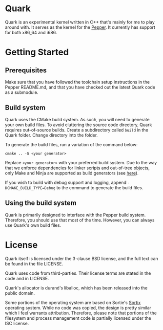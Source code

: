 # Quark
Quark is an experimental kernel written in C++ that's mainly for me to play around with. It serves as the kernel for the [Pepper](https://github.com/PoisonNinja/Pepper). It currently has support for both x86_64 and i686.

# Getting Started
## Prerequisites
Make sure that you have followed the toolchain setup instructions in the Pepper README.md, and that you have checked out the latest Quark code as a submodule.

## Build system
Quark uses the CMake build system. As such, you will need to generate your own build files. To avoid cluttering the source code directory, Quark requires out-of-source builds. Create a subdirectory called `build` in the Quark folder. Change directory into the folder.

To generate the build files, run a variation of the command below:
```
cmake .. -G <your generator>
```

Replace `<your generator>` with your preferred build system. Due to the way that we enforce dependencies for linker scripts and out-of-tree objects, only Make and Ninja are supported as build generators (see [here](https://cmake.org/gitweb?p=cmake.git;a=blob;f=Tests/BuildDepends/CMakeLists.txt;h=39a5131fed09be30e935a68c9c4008390fa6fe1e;hb=c4b0e96c37b1d030bf63bc9cf005a50329e7e71c#l37)).

If you wish to build with debug support and logging, append `-DCMAKE_BUILD_TYPE=Debug` to the command to generate the build files.

## Using the build system
Quark is primarily designed to interface with the Pepper build system. Therefore, you should use that most of the time. However, you can always use Quark's own build files.

# License
Quark itself is licensed under the 3-clause BSD license, and the full text can be found in the file LICENSE.

Quark uses code from third-parties. Their license terms are stated in the code and in LICENSE.

Quark's allocator is durand's liballoc, which has been released into the public domain.

Some portions of the operating system are based on Sortie's [Sortix](https://gitlab.com/Sortix/Sortix) operating system. While no code was copied, the design is pretty similar which I feel warrants attribution. Therefore, please note that portions of the filesystem and process management code is partially licensed under the ISC license.
